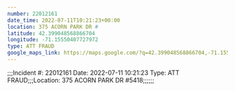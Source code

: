 ```yaml
---
number: 22012161
date_time: 2022-07-11T10:21:23+00:00
location: 375 ACORN PARK DR #
latitude: 42.399048568866704
longitude: -71.15550407727972
type: ATT FRAUD
google_maps_link: https://maps.google.com/?q=42.399048568866704,-71.15550407727972
---
```


;;;Incident #: 22012161  Date: 2022-07-11 10:21:23   Type: ATT FRAUD;;;Location: 375 ACORN PARK DR #5418;;;;;;
